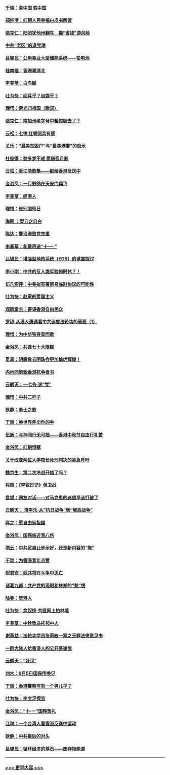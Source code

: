 #### [千瑞：真中国 假中国](../pages/nsc993/n11547865.md?t=09260833) 
#### [郑纯清：红朝人民幸福白皮书解读](../pages/nsc993/n11547499.md?t=09260833) 
#### [骆克仁：陆团犹他州翻车　揭“省钱”游风险](../pages/nsc993/n11546977.md?t=09260833) 
#### [中共“老区”的退党潮](../pages/nsc993/n11545995.md?t=09260833) 
#### [吕锡民：公用事业大型储能系统——铅电池](../pages/nsc993/n11545701.md?t=09260833) 
#### [桂南福：香港潮涌北](../pages/nsc993/n11545682.md?t=09260833) 
#### [李春草：白鸟赋](../pages/nsc993/n11545663.md?t=09260833) 
#### [吐为快：阅兵乎？自娱乎？](../pages/nsc993/n11545625.md?t=09260833) 
#### [理悟：荣光归祖国（歌词）](../pages/nsc993/n11545616.md?t=09260833) 
#### [骆克仁：南加州老字号中餐馆哪去了？](../pages/nsc993/n11545120.md?t=09260833) 
#### [云松：七律 红朝阅兵有感](../pages/nsc993/n11542394.md?t=09260833) 
#### [关乐：“最美贫困户”与“最美港警”的启示](../pages/nsc993/n11542252.md?t=09260833) 
#### [杜彼得：愁多梦不成 愿随孤月影](../pages/nsc993/n11540296.md?t=09260833) 
#### [云松：香江浩歌集——献给香港反送中](../pages/nsc993/n11540149.md?t=09260833) 
#### [金浴凤：一只野鸽在天安门翔飞](../pages/nsc993/n11540280.md?t=09260833) 
#### [李春草：叹港人](../pages/nsc993/n11540119.md?t=09260833) 
#### [理悟：告别国殇日](../pages/nsc993/n11539610.md?t=09260833) 
#### [海网 ：菜刀之自白](../pages/nsc993/n11539597.md?t=09260833) 
#### [陈达：警治港致党完蛋](../pages/nsc993/n11538127.md?t=09260833) 
#### [李春草：和蔡奇送“十·一 ”](../pages/nsc993/n11537810.md?t=09260833) 
#### [吕锡民：增强型地热系统（EGS）的诱震探讨](../pages/nsc993/n11537765.md?t=09260833) 
#### [李小刚：中共的反人类实验何时休？！](../pages/nsc993/n11537669.md?t=09260833) 
#### [伍凡短评：中美拟签署贸易临时协议的可能性](../pages/nsc993/n11536773.md?t=09260833) 
#### [吐为快：赵家的爱国主义](../pages/nsc993/n11536750.md?t=09260833) 
#### [观雨堂主：寄语香港自由民众](../pages/nsc993/n11536735.md?t=09260833) 
#### [罗琼:从港人遭遇看中共迫害法轮功的邪恶（1）](../pages/nsc993/n11507862.md?t=09260833) 
#### [理悟：为中华铁脊梁而歌](../pages/nsc993/n11534458.md?t=09260833) 
#### [金浴凤：共匪七十大限赋](../pages/nsc993/n11534434.md?t=09260833) 
#### [觅真：阴霾散去明珠会更加灿烂辉煌！](../pages/nsc993/n11531858.md?t=09260833) 
#### [内地同胞致香港抗争者书](../pages/nsc993/n11531645.md?t=09260833) 
#### [云鹤天：一七令‧说“党”](../pages/nsc993/n11529099.md?t=09260833) 
#### [理悟：中共二杆子](../pages/nsc993/n11529046.md?t=09260833) 
#### [耿静：勇士之歌](../pages/nsc993/n11527562.md?t=09260833) 
#### [千瑞：唤世界伸出你的手](../pages/nsc993/n11526942.md?t=09260833) 
#### [伍新：与神同行无可挡——香港中秋节自由行礼赞](../pages/nsc993/n11526801.md?t=09260833) 
#### [金浴凤：红朝恨赋](../pages/nsc993/n11524312.md?t=09260833) 
#### [关于改变两位大学校长死刑判决的紧急呼吁](../pages/nsc993/n11524103.md?t=09260833) 
#### [魏京生：第二次冷战开始了吗？](../pages/nsc993/n11524023.md?t=09260833) 
#### [程凯：《李锐日记》保卫战](../pages/nsc993/n11522922.md?t=09260833) 
#### [袁斌：网友对话——对马克思的迷信早该打破了](../pages/nsc993/n11522561.md?t=09260833) 
#### [云鹤天： 清平乐‧从“抗日战争”到“解放战争”](../pages/nsc993/n11522917.md?t=09260833) 
#### [弈之：愿自由返祖国](../pages/nsc993/n11522810.md?t=09260833) 
#### [金浴凤：国殇临近我心伤](../pages/nsc993/n11522406.md?t=09260833) 
#### [项云：中共贸易让步示好，还是新内容的“拖”](../pages/nsc993/n11522395.md?t=09260833) 
#### [千瑞：为香港青年点赞](../pages/nsc993/n11521768.md?t=09260833) 
#### [祝君安：妖共将在斗争中灭亡](../pages/nsc993/n11520950.md?t=09260833) 
#### [诸葛九郎：共产党的现眼和林郑的“愁”恨](../pages/nsc993/n11520625.md?t=09260833) 
#### [陆雯：赞港人](../pages/nsc993/n11520609.md?t=09260833) 
#### [吐为快：念奴娇‧共匪网上柏林墙](../pages/nsc993/n11519122.md?t=09260833) 
#### [李春草：中秋致乌托邦中人](../pages/nsc993/n11518776.md?t=09260833) 
#### [谢燕益：法轮功学员张莉敏一案之无罪法律意见书](../pages/nsc993/n11517600.md?t=09260833) 
#### [一群大陆人给香港人的公开感谢信](../pages/nsc993/n11514797.md?t=09260833) 
#### [云鹤天：“好汉”](../pages/nsc993/n11513536.md?t=09260833) 
#### [刘水：9月5日国保传唤记](../pages/nsc993/n11513460.md?t=09260833) 
#### [千瑞：香港警察可有一个男儿乎？](../pages/nsc993/n11513109.md?t=09260833) 
#### [吐为快：李文足探监](../pages/nsc993/n11509622.md?t=09260833) 
#### [金浴凤：“十‧一”国殇贺礼](../pages/nsc993/n11509593.md?t=09260833) 
#### [江琳：一个台湾人看香港反送中运动](../pages/nsc993/n11509211.md?t=09260833) 
#### [耿静：中共最后的对头](../pages/nsc993/n11508308.md?t=09260833) 
#### [吕锡民：循环经济的基石——废弃物能源](../pages/nsc993/n11508212.md?t=09260833) 

----
#### [ >>> 更早内容 <<< ](../indexes/nsc993-earlier.md)
